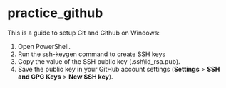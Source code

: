 # practice_github
This is a guide to setup Git and Github on Windows:
1. Open PowerShell.
2. Run the ssh-keygen command to create SSH keys
3. Copy the value of the SSH public key (\.ssh\id_rsa.pub).
4. Save the public key in your GitHub account settings (**Settings** > **SSH and GPG Keys** > **New SSH key**).
 
